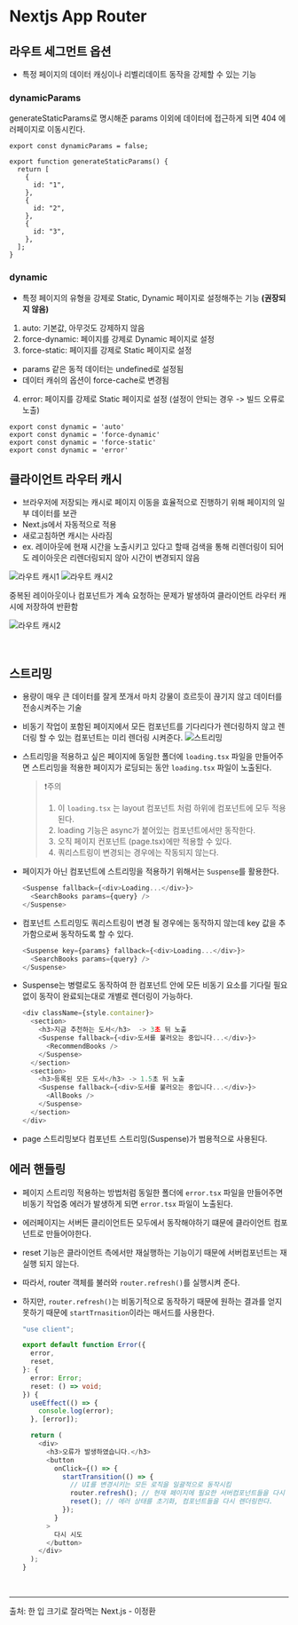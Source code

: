 # Nextjs App Router

## 라우트 세그먼트 옵션

- 특정 페이지의 데이터 캐싱이나 리벨리데이트 동작을 강제할 수 있는 기능

### dynamicParams

generateStaticParams로 명시해준 params 이외에 데이터에 접근하게 되면 404 에러페이지로 이동시킨다.

```
export const dynamicParams = false;

export function generateStaticParams() {
  return [
    {
      id: "1",
    },
    {
      id: "2",
    },
    {
      id: "3",
    },
  ];
}
```

### dynamic

- 특정 페이지의 유형을 강제로 Static, Dynamic 페이지로 설정해주는 기능 **(권장되지 않음)**

1. auto: 기본값, 아무것도 강제하지 않음
2. force-dynamic: 페이지를 강제로 Dynamic 페이지로 설정
3. force-static: 페이지를 강제로 Static 페이지로 설정

- params 같은 동적 데이터는 undefined로 설정됨
- 데이터 캐쉬의 옵션이 force-cache로 변경됨

4. error: 페이지를 강제로 Static 페이지로 설정 (설정이 안되는 경우 -> 빌드 오류로 노출)

```
export const dynamic = 'auto'
export const dynamic = 'force-dynamic'
export const dynamic = 'force-static'
export const dynamic = 'error'
```

## 클라이언트 라우터 캐시

- 브라우저에 저장되는 캐시로 페이지 이동을 효율적으로 진행하기 위해 페이지의 일부 데이터를 보관
- Next.js에서 자동적으로 적용
- 새로고침하면 캐시는 사라짐
- ex. 레이아웃에 현재 시간을 노출시키고 있다고 할때 검색을 통해 리렌더링이 되어도 레이아웃은 리렌더링되지 않아 시간이 변경되지 않음

![라우트 캐시1](./public/readme/스크린샷%202025-03-30%20오후%2012.17.27.png)
![라우트 캐시2](./public/readme/스크린샷%202025-03-30%20오후%2012.20.30.png)

중복된 레이아웃이나 컴포넌트가 계속 요청하는 문제가 발생하여 클라이언트 라우터 캐시에 저장하여 반환함

![라우트 캐시2](./public/readme/스크린샷%202025-03-30%20오후%2012.24.52.png)

<br/>

## 스트리밍

- 용량이 매우 큰 데이터를 잘게 쪼개서 마치 강물이 흐르듯이 끊기지 않고 데이터를 전송시켜주는 기술

- 비동기 작업이 포함된 페이지에서 모든 컴포넌트를 기다리다가 렌더링하지 않고 렌더링 할 수 있는 컴포넌트는 미리 렌더링 시켜준다.
  ![스트리밍](./public/readme/스크린샷%202025-03-30%20오후%203.06.08.png)

- 스트리밍을 적용하고 싶은 페이지에 동일한 폴더에 `loading.tsx` 파일을 만들어주면 스트리밍을 적용한 페이지가 로딩되는 동안 `loading.tsx` 파일이 노출된다.

  > ❗️주의
  >
  > 1. 이 `loading.tsx` 는 layout 컴포넌트 처럼 하위에 컴포넌트에 모두 적용된다.
  > 2. loading 기능은 async가 붙어있는 컴포넌트에서만 동작한다.
  > 3. 오직 페이지 컨포넌트 (page.tsx)에만 적용할 수 있다.
  > 4. 쿼리스트링이 변경되는 경우에는 작동되지 않는다.

- 페이지가 아닌 컴포넌트에 스트리밍을 적용하기 위해서는 `Suspense`를 활용한다.

  ```typescript
  <Suspense fallback={<div>Loading...</div>}>
    <SearchBooks params={query} />
  </Suspense>
  ```

- 컴포넌트 스트리밍도 쿼리스트링이 변경 될 경우에는 동작하지 않는데 key 값을 추가함으로써 동작하도록 할 수 있다.

  ```typescript
  <Suspense key={params} fallback={<div>Loading...</div>}>
    <SearchBooks params={query} />
  </Suspense>
  ```

- Suspense는 병렬로도 동작하여 한 컴포넌트 안에 모든 비동기 요소를 기다릴 필요없이 동작이 완료되는대로 개별로 렌더링이 가능하다.

  ```typescript
  <div className={style.container}>
    <section>
      <h3>지금 추천하는 도서</h3>  -> 3초 뒤 노출
      <Suspense fallback={<div>도서를 불러오는 중입니다...</div>}>
        <RecommendBooks />
      </Suspense>
    </section>
    <section>
      <h3>등록된 모든 도서</h3> -> 1.5초 뒤 노출
      <Suspense fallback={<div>도서를 불러오는 중입니다...</div>}>
        <AllBooks />
      </Suspense>
    </section>
  </div>
  ```

- page 스트리밍보다 컴포넌트 스트리밍(Suspense)가 범용적으로 사용된다.

## 에러 핸들링

- 페이지 스트리밍 적용하는 방법처럼 동일한 폴더에 `error.tsx` 파일을 만들어주면 비동기 작업중 에러가 발생하게 되면 `error.tsx` 파일이 노출된다.
- 에러페이지는 서버든 클리이언트든 모두에서 동작해야하기 떄문에 클라이언트 컴포넌트로 만들어야한다.
- reset 기능은 클라이언트 측에서만 재실행하는 기능이기 때문에 서버컴포넌트는 재실행 되지 않는다.
- 따라서, router 객체를 불러와 `router.refresh()`를 실행시켜 준다.
- 하지만, `router.refresh()`는 비동기적으로 동작하기 때문에 원하는 결과를 얻지 못하기 때문에 `startTrnasition`이라는 매서드를 사용한다.

  ```typescript
  "use client";

  export default function Error({
    error,
    reset,
  }: {
    error: Error;
    reset: () => void;
  }) {
    useEffect(() => {
      console.log(error);
    }, [error]);

    return (
      <div>
        <h3>오류가 발생하였습니다.</h3>
        <button
          onClick={() => {
            startTransition(() => {
              // UI를 변경시키는 모든 로직을 일괄적으로 동작시킴
              router.refresh(); // 현재 페이지에 필요한 서버컴포넌트들을 다시 불러옴
              reset(); // 에러 상태를 초기화, 컴포넌트들을 다시 렌더링한다.
            });
          }
        >
          다시 시도
        </button>
      </div>
    );
  }
  ```

  <br>

---

출처: 한 입 크기로 잘라먹는 Next.js - 이정환
